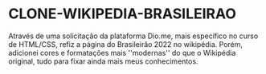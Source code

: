 # CLONE-WIKIPEDIA-BRASILEIRAO
Através de uma solicitação da plataforma Dio.me, mais específico no curso de HTML/CSS, refiz a página do Brasileirão 2022 no wikipédia. Porém, adicionei cores e formatações mais ''modernas'' do que o Wikipédia original, tudo para fixar ainda mais meus conhecimentos.
